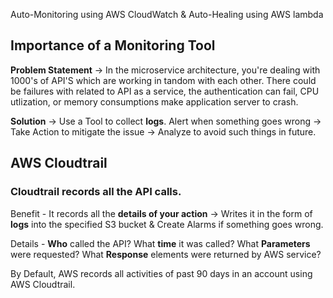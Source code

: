 Auto-Monitoring using AWS CloudWatch & Auto-Healing using AWS lambda

## Importance of a Monitoring Tool

**Problem Statement** -> In the microservice architecture, you're dealing with 1000's of API'S which are working in tandom with each other. There could be failures with related to API as a service, the authentication can fail, CPU utlization, or memory consumptions make application server to crash.

**Solution** -> Use a Tool to collect **logs**. Alert when something goes wrong -> Take Action to mitigate the issue -> Analyze to avoid such things in future.

## AWS Cloudtrail

### Cloudtrail records all the API calls.

Benefit - It records all the **details of your action** -> Writes it in the form of **logs** into the specified S3 bucket & Create Alarms if something goes wrong.

Details - **Who** called the API? What **time** it was called? What **Parameters** were requested? What **Response** elements were returned by AWS service?

By Default, AWS records all activities of past 90 days in an account using AWS Cloudtrail.
